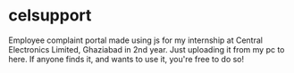 # celsupport
Employee complaint portal made using js for my internship at Central Electronics Limited, Ghaziabad in 2nd year.
Just uploading it from my pc to here. 
If anyone finds it, and wants to use it, you're free to do so!
